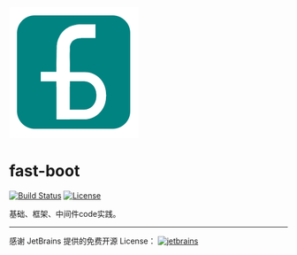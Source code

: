 ![fast-boot](logo.png)

fast-boot
======================

[![Build Status](https://travis-ci.org/mybatis/spring.svg?branch=master)](https://travis-ci.org/mybatis/spring)
[![License](http://img.shields.io/:license-apache-brightgreen.svg)](http://www.apache.org/licenses/LICENSE-2.0.html)


基础、框架、中间件code实践。

---

感谢 JetBrains 提供的免费开源 License：
[![jetbrains](https://www.jetbrains.com/?from=fastboot)](jetbrans.png)

